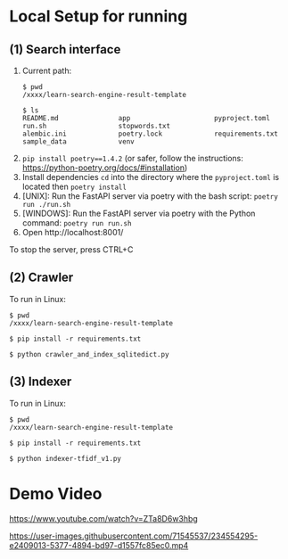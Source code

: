 # Local Setup for running

## (1) Search interface
1. Current path:
    ```shell
    $ pwd
    /xxxx/learn-search-engine-result-template
    
    $ ls
    README.md               app                     pyproject.toml          run.sh                  stopwords.txt
    alembic.ini             poetry.lock             requirements.txt        sample_data             venv
    ```
2. `pip install poetry==1.4.2` (or safer, follow the instructions: https://python-poetry.org/docs/#installation)
3. Install dependencies `cd` into the directory where the `pyproject.toml` is located then `poetry install`
4. [UNIX]: Run the FastAPI server via poetry with the bash script: `poetry run ./run.sh`
5. [WINDOWS]: Run the FastAPI server via poetry with the Python command: `poetry run run.sh`
6. Open http://localhost:8001/

To stop the server, press CTRL+C


## (2) Crawler

To run in Linux:
```shell
$ pwd
/xxxx/learn-search-engine-result-template

$ pip install -r requirements.txt

$ python crawler_and_index_sqlitedict.py
```


## (3) Indexer

To run in Linux:
```shell
$ pwd
/xxxx/learn-search-engine-result-template

$ pip install -r requirements.txt

$ python indexer-tfidf_v1.py
```


# Demo Video

https://www.youtube.com/watch?v=ZTa8D6w3hbg

https://user-images.githubusercontent.com/71545537/234554295-e2409013-5377-4894-bd97-d1557fc85ec0.mp4
